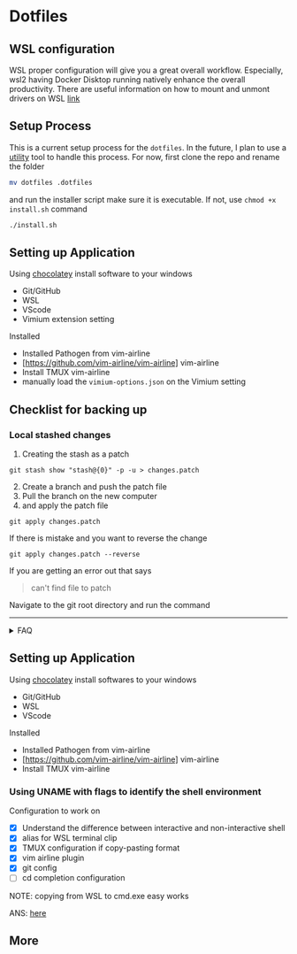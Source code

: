 # Dotfiles

## WSL configuration

WSL proper configuration will give you a great overall workflow. Especially, wsl2 having Docker Disktop running natively enhance the overall productivity. There are useful information on how to mount and unmont drivers on WSL
[link](https://linuxnightly.com/mount-and-access-hard-drives-in-windows-subsystem-for-linux-wsl/)

## Setup Process

This is a current setup process for the `dotfiles`. In the future, I plan to use a [utility](https://www.chezmoi.io/user-guide/setup/) tool to handle this process. For now, first clone the repo and rename the folder

```bash
mv dotfiles .dotfiles
```

and run the installer script make sure it is executable. If not, use `chmod +x install.sh` command

```bash
./install.sh
```

## Setting up Application

Using [chocolatey](https://chocolatey.org/) install software to your windows

- Git/GitHub
- WSL
- VScode
- Vimium extension setting

Installed

- Installed Pathogen from vim-airline
- [https://github.com/vim-airline/vim-airline] vim-airline
- Install TMUX vim-airline
- manually load the `vimium-options.json` on the Vimium setting

## Checklist for backing up

### Local stashed changes

1. Creating the stash as a patch

```
git stash show "stash@{0}" -p -u > changes.patch
```

2. Create a branch and push the patch file
3. Pull the branch on the new computer
4. and apply the patch file

```
git apply changes.patch
```

If there is mistake and you want to reverse the change

```
git apply changes.patch --reverse
```

If you are getting an error out that says

> can't find file to patch

Navigate to the git root directory and run the command

---

<details>

<summary> FAQ </summary>

### iTem2

preferences->profiles->Command (Custom Shell) -> add `/bin/bash`

you can also set that as a default [shell](https://www.howtogeek.com/444596/how-to-change-the-default-shell-to-bash-in-macos-catalina/)

### Ques: Cloning error ?

```bash
error: chmod on /c/*/.git/config.lock failed: Operation not permitted
fatal: could not set 'core.filemode' to 'false'
```

ANS:

```bash
sudo umount /mnt/c
sudo mount -t drvfs C: /mnt/c -o metadata
```

For more information: [Here](https://askubuntu.com/questions/1115564/wsl-ubuntu-distro-how-to-solve-operation-not-permitted-on-cloning-repository)

### Ques: Is git status slow in WSL2?

ANS:

The NTFS is fast on Windows than WLS2 (Linux system). Therefore, the solution is to put to the Windows git system in `.profile`

```bash
# checks to see if we are in a windows or linux dir
function isWinDir {
  case `pwd -P`/ in
    /c/*) return $(true);;
    *) return $(false);;
  esac
}
# wrap the git command to either run windows git or linux
function git {
  if isWinDir
  then
    git.exe "$@"
  else
    /usr/bin/git "$@"
  fi
}

```

### Sharing `.ssh` between `wsl2` and windows `cmd.exe`

</details>

## Setting up Application

Using [chocolatey](https://chocolatey.org/) install softwares to your windows

- Git/GitHub
- WSL
- VScode

Installed

- Installed Pathogen from vim-airline
- [https://github.com/vim-airline/vim-airline] vim-airline
- Install TMUX vim-airline

### Using UNAME with flags to identify the shell environment

Configuration to work on

- [x] Understand the difference between interactive and non-interactive shell
- [x] alias for WSL terminal clip
- [x] TMUX configuration if copy-pasting format
- [X] vim airline plugin
- [X] git config
- [ ] cd completion configuration

NOTE: copying from WSL to cmd.exe easy works

ANS: [here](https://devblogs.microsoft.com/commandline/sharing-ssh-keys-between-windows-and-wsl-2/)

## More
